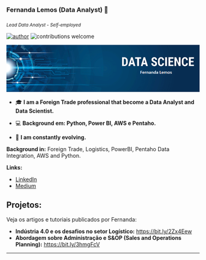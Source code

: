 ### Fernanda Lemos (Data Analyst) 👋

<sub>*Lead Data Analyst - Self-employed*</sub>

[![author](https://img.shields.io/badge/author-fclemos-red.svg)](https://www.linkedin.com/in/fclemos) ![contributions welcome](https://img.shields.io/badge/contributions-welcome-brightgreen.svg?style=flat)

<p align="center">
  <img src="banner.png" >
</p>


- 🎓 **I am a Foreign Trade professional that become a Data Analyst and Data Scientist.**

- 💻 **Background em: Python, Power BI, AWS e Pentaho.**

- 🧠 **I am constantly evolving.**

**Background in:** Foreign Trade, Logistics, PowerBI, Pentaho Data Integration, AWS and Python.

**Links:**
* [LinkedIn](https://www.linkedin.com/in/fclemos)
* [Medium](https://medium.com/@fclemos)


## Projetos:
Veja os artigos e tutoriais publicados por Fernanda:

* **Indústria 4.0 e os desafios no setor Logístico:** https://bit.ly/2Zx4Eew
* **Abordagem sobre Administração e S&OP (Sales and Operations Planning):** https://bit.ly/3hmgFcV

---




<!--
**fclemos/fclemos** is a ✨ _special_ ✨ repository because its `README.md` (this file) appears on your GitHub profile.

Here are some ideas to get you started:

- 🔭 I’m currently working on ...
- 🌱 I’m currently learning ...
- 👯 I’m looking to collaborate on ...
- 🤔 I’m looking for help with ...
- 💬 Ask me about ...
- 📫 How to reach me: ...
- 😄 Pronouns: ...
- ⚡ Fun fact: ...
-->

